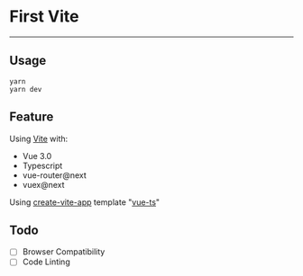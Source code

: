 # First Vite

---

## Usage

```shell
yarn
yarn dev
```

## Feature

Using [Vite](https://github.com/vitejs/vite) with:

* Vue 3.0
* Typescript
* vue-router@next
* vuex@next

Using [create-vite-app](https://github.com/vitejs/create-vite-app) template "[vue-ts](https://github.com/vitejs/create-vite-app/pull/17)"

## Todo

* [ ] Browser Compatibility  
* [ ] Code Linting
